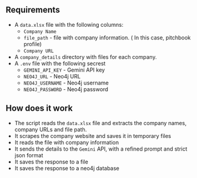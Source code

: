 ## Requirements

- A `data.xlsx` file with the following columns:
  - `Company Name`
  - `file_path` - file with company information. ( In this case, pitchbook profile)
  - `Company URL`
- A `company_details` directory with files for each company.
- A `.env` file with the following secrest
  - `GEMINI_API_KEY` - Gemini API key
  - `NEO4J_URL` - Neo4j URL
  - `NEO4J_USERNAME` - Neo4j username
  - `NEO4J_PASSWORD` - Neo4j password

## How does it work

- The script reads the `data.xlsx` file and extracts the company names, company URLs and file path.
- It scrapes the company website and saves it in temporary files
- It reads the file with company information
- It sends the details to the `Gemini` API, with a refined prompt and strict json format
- It saves the response to a file
- It saves the response to a neo4j database

